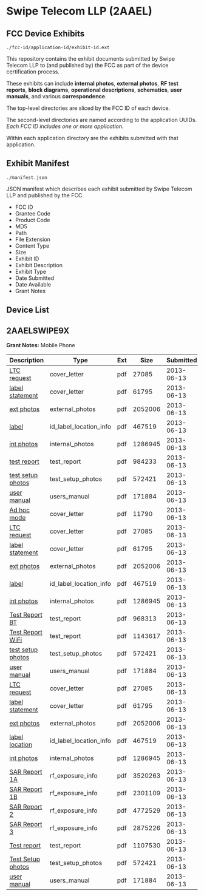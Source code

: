 # Swipe Telecom LLP (2AAEL)
## FCC Device Exhibits

```
./fcc-id/application-id/exhibit-id.ext
```

This repository contains the exhibit documents submitted by Swipe Telecom LLP to (and published by) the FCC as part of the device certification process.

These exhibits can include **internal photos**, **external photos**, **RF test reports**, **block diagrams**, **operational descriptions**, **schematics**, **user manuals**, and various **correspondence**.

The top-level directories are sliced by the FCC ID of each device.

The second-level directories are named according to the application UUIDs. *Each FCC ID includes one or more application.*

Within each application directory are the exhibits submitted with that application. 

## Exhibit Manifest

```
./manifest.json
```

JSON manifest which describes each exhibit submitted by Swipe Telecom LLP and published by the FCC.

- FCC ID
- Grantee Code
- Product Code
- MD5
- Path
- File Extension
- Content Type
- Size
- Exhibit ID
- Exhibit Description
- Exhibit Type
- Date Submitted
- Date Available
- Grant Notes

## Device List
## 2AAELSWIPE9X
**Grant Notes:** Mobile Phone

| Description | Type | Ext | Size | Submitted | Available |
| ----------- | ---- | --- | ---- | --------- | --------- |
| [LTC request](2AAELSWIPE9X/b6cd6354df54568fcfe26dfa65227379/1989346.pdf) | cover_letter | pdf | 27085 | 2013-06-13 | 2013-06-13 |
| [label statement](2AAELSWIPE9X/b6cd6354df54568fcfe26dfa65227379/1989351.pdf) | cover_letter | pdf | 61795 | 2013-06-13 | 2013-06-13 |
| [ext photos](2AAELSWIPE9X/b6cd6354df54568fcfe26dfa65227379/1989347.pdf) | external_photos | pdf | 2052006 | 2013-06-13 | 2013-06-13 |
| [label](2AAELSWIPE9X/b6cd6354df54568fcfe26dfa65227379/1989348.pdf) | id_label_location_info | pdf | 467519 | 2013-06-13 | 2013-06-13 |
| [int photos](2AAELSWIPE9X/b6cd6354df54568fcfe26dfa65227379/1989350.pdf) | internal_photos | pdf | 1286945 | 2013-06-13 | 2013-06-13 |
| [test report](2AAELSWIPE9X/b6cd6354df54568fcfe26dfa65227379/1989349.pdf) | test_report | pdf | 984233 | 2013-06-13 | 2013-06-13 |
| [test setup photos](2AAELSWIPE9X/b6cd6354df54568fcfe26dfa65227379/1989352.pdf) | test_setup_photos | pdf | 572421 | 2013-06-13 | 2013-06-13 |
| [user manual](2AAELSWIPE9X/b6cd6354df54568fcfe26dfa65227379/1989353.pdf) | users_manual | pdf | 171884 | 2013-06-13 | 2013-06-13 |
| [Ad hoc mode](2AAELSWIPE9X/84097a8045976938ed92219b50dee094/1989359.pdf) | cover_letter | pdf | 11790 | 2013-06-13 | 2013-06-13 |
| [LTC request](2AAELSWIPE9X/84097a8045976938ed92219b50dee094/1989346.pdf) | cover_letter | pdf | 27085 | 2013-06-13 | 2013-06-13 |
| [label statement](2AAELSWIPE9X/84097a8045976938ed92219b50dee094/1989351.pdf) | cover_letter | pdf | 61795 | 2013-06-13 | 2013-06-13 |
| [ext photos](2AAELSWIPE9X/84097a8045976938ed92219b50dee094/1989347.pdf) | external_photos | pdf | 2052006 | 2013-06-13 | 2013-06-13 |
| [label](2AAELSWIPE9X/84097a8045976938ed92219b50dee094/1989348.pdf) | id_label_location_info | pdf | 467519 | 2013-06-13 | 2013-06-13 |
| [int photos](2AAELSWIPE9X/84097a8045976938ed92219b50dee094/1989350.pdf) | internal_photos | pdf | 1286945 | 2013-06-13 | 2013-06-13 |
| [Test Report BT](2AAELSWIPE9X/84097a8045976938ed92219b50dee094/1989363.pdf) | test_report | pdf | 968313 | 2013-06-13 | 2013-06-13 |
| [Test Report WiFi](2AAELSWIPE9X/84097a8045976938ed92219b50dee094/1989364.pdf) | test_report | pdf | 1143617 | 2013-06-13 | 2013-06-13 |
| [test setup photos](2AAELSWIPE9X/84097a8045976938ed92219b50dee094/1989352.pdf) | test_setup_photos | pdf | 572421 | 2013-06-13 | 2013-06-13 |
| [user manual](2AAELSWIPE9X/84097a8045976938ed92219b50dee094/1989353.pdf) | users_manual | pdf | 171884 | 2013-06-13 | 2013-06-13 |
| [LTC request](2AAELSWIPE9X/c757f0a7c93ab7c08c7a1791a3278776/1989346.pdf) | cover_letter | pdf | 27085 | 2013-06-13 | 2013-06-13 |
| [label statement](2AAELSWIPE9X/c757f0a7c93ab7c08c7a1791a3278776/1989351.pdf) | cover_letter | pdf | 61795 | 2013-06-13 | 2013-06-13 |
| [ext photos](2AAELSWIPE9X/c757f0a7c93ab7c08c7a1791a3278776/1989347.pdf) | external_photos | pdf | 2052006 | 2013-06-13 | 2013-06-13 |
| [label location](2AAELSWIPE9X/c757f0a7c93ab7c08c7a1791a3278776/1989348.pdf) | id_label_location_info | pdf | 467519 | 2013-06-13 | 2013-06-13 |
| [int photos](2AAELSWIPE9X/c757f0a7c93ab7c08c7a1791a3278776/1989350.pdf) | internal_photos | pdf | 1286945 | 2013-06-13 | 2013-06-13 |
| [SAR Report 1A](2AAELSWIPE9X/c757f0a7c93ab7c08c7a1791a3278776/1989377.pdf) | rf_exposure_info | pdf | 3520263 | 2013-06-13 | 2013-06-13 |
| [SAR Report 1B](2AAELSWIPE9X/c757f0a7c93ab7c08c7a1791a3278776/1989378.pdf) | rf_exposure_info | pdf | 2301109 | 2013-06-13 | 2013-06-13 |
| [SAR Report 2](2AAELSWIPE9X/c757f0a7c93ab7c08c7a1791a3278776/1989379.pdf) | rf_exposure_info | pdf | 4772529 | 2013-06-13 | 2013-06-13 |
| [SAR Report 3](2AAELSWIPE9X/c757f0a7c93ab7c08c7a1791a3278776/1989380.pdf) | rf_exposure_info | pdf | 2875226 | 2013-06-13 | 2013-06-13 |
| [Test report](2AAELSWIPE9X/c757f0a7c93ab7c08c7a1791a3278776/1989382.pdf) | test_report | pdf | 1107530 | 2013-06-13 | 2013-06-13 |
| [Test Setup photos](2AAELSWIPE9X/c757f0a7c93ab7c08c7a1791a3278776/1989352.pdf) | test_setup_photos | pdf | 572421 | 2013-06-13 | 2013-06-13 |
| [user manual](2AAELSWIPE9X/c757f0a7c93ab7c08c7a1791a3278776/1989353.pdf) | users_manual | pdf | 171884 | 2013-06-13 | 2013-06-13 |
